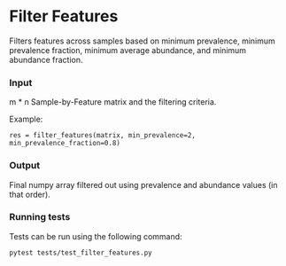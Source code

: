 # Filter Features

Filters features across samples based on minimum prevalence, minimum prevalence fraction, minimum average abundance, and minimum abundance fraction.

### Input

m * n Sample-by-Feature matrix and the filtering criteria.

Example:

```
res = filter_features(matrix, min_prevalence=2, min_prevalence_fraction=0.8)
```

### Output

Final numpy array filtered out using prevalence and abundance values (in that order).

### Running tests

Tests can be run using the following command:

```
pytest tests/test_filter_features.py
```
